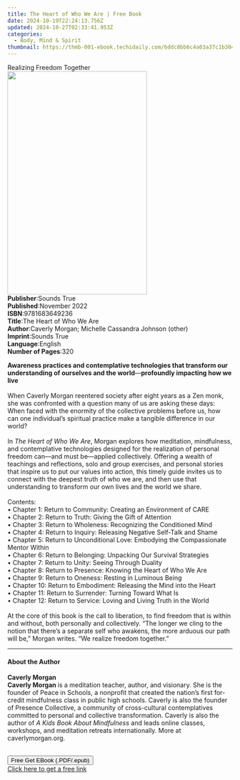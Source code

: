 ```yaml
---
title: The Heart of Who We Are | Free Book
date: 2024-10-19T22:24:13.756Z
updated: 2024-10-27T02:33:41.953Z
categories:
  - Body, Mind & Spirit
thumbnail: https://thmb-001-ebook.techidaily.com/6ddc8bb6c4a03a37c1b304b7de4c5c17403aec019b70b3d593ae8e43d6a9168a.jpg
---
```

<main id="book-container">
  <div class="flex flex-col">
    <div class="book-brief flex-1 py-6 px-4 sm:p-6 md:py-10 md:px-8">
      <!-- brief-->
      <div class="book-brief-main">Realizing Freedom Together</div>
    </div>
    <div
      class="book-meta-info flex-1 grid gap-4 col-start-1 col-end-3 row-start-1 sm:mb-6 sm:grid-cols-4 lg:gap-6 lg:col-start-2 lg:row-end-6 lg:row-span-6 lg:mb-0"
    >
      <div
        class="book-meta-info-left place-content-center mt-4 p-4 text-sm leading-6 col-start-2 col-span-2 dark:text-slate-400"
      >
        <img
          class="w-full h-500 object-cover rounded-lg sm:h-255 sm:col-span-2 lg:col-span-full"
          src="https://img-001-ebook.techidaily.com/64e7b1dd2438debbb0f44e53906a652ae951359c74bd39d6a5f14be90353ddcb.jpg"
          alt=""
          width="312"
          height="500"
        />
      </div>
      <div
        class="book-meta-info-right mt-2 col-start-1 row-start-2 col-span-3 self-center"
      >
        <!-- meta data  -->
        <div class="flex flex-col px-4 md:px-8">
          <div class="flex-1">
            <strong>Publisher</strong>:<span class="px-2">Sounds True</span>
          </div>
          <div class="flex-1">
            <strong>Published</strong>:<span class="px-2">November 2022</span>
          </div>
          <div class="flex-1">
            <strong>ISBN</strong>:<span class="px-2">9781683649236</span>
          </div>
          <div class="flex-1">
            <strong>Title</strong>:<span class="px-2"
              >The Heart of Who We Are</span
            >
          </div>
          <div class="flex-1">
            <strong>Author</strong>:<span class="px-2"
              >Caverly Morgan; Michelle Cassandra Johnson (other)</span
            >
          </div>
          <div class="flex-1">
            <strong>Imprint</strong>:<span class="px-2">Sounds True</span>
          </div>
          <div class="flex-1">
            <strong>Language</strong>:<span class="px-2">English</span>
          </div>
          <div class="flex-1">
            <strong>Number of Pages</strong>:<span class="px-2">320</span>
          </div>
        </div>
      </div>
    </div>
    <div class="book-description flex-1 py-6 px-4 sm:p-6 md:py-10 md:px-8">
      <div class="book-description-main">
        <div accordion-content="" id="description">
          <p>
            <b
              >Awareness practices and contemplative technologies that transform
              our understanding of ourselves and the world</b
            >—<b>profoundly impacting how we live</b><br />&nbsp;<br />When
            Caverly Morgan reentered society after eight years as a Zen monk,
            she was confronted with a question many of us are asking these days:
            When faced with the enormity of the collective problems before us,
            how can one individual’s spiritual practice make a tangible
            difference in our world?<br />&nbsp;<br />In
            <i>The Heart of Who We Are</i>, Morgan explores how meditation,
            mindfulness, and contemplative technologies designed for the
            realization of personal freedom can—and must be—applied
            collectively. Offering a wealth of teachings and reflections, solo
            and group exercises, and personal stories that inspire us to put our
            values into action, this timely guide invites us to connect with the
            deepest truth of who we are, and then use that understanding to
            transform our own lives and the world we share.<br />&nbsp;<br />Contents:<br />•
            Chapter 1: Return to Community: Creating an Environment of CARE<br />•
            Chapter 2: Return to Truth: Giving the Gift of Attention<br />•
            Chapter 3: Return to Wholeness: Recognizing the Conditioned Mind<br />•
            Chapter 4: Return to Inquiry: Releasing Negative Self-Talk and
            Shame<br />• Chapter 5: Return to Unconditional Love: Embodying the
            Compassionate Mentor Within<br />• Chapter 6: Return to Belonging:
            Unpacking Our Survival Strategies<br />• Chapter 7: Return to Unity:
            Seeing Through Duality<br />• Chapter 8: Return to Presence: Knowing
            the Heart of Who We Are<br />• Chapter 9: Return to Oneness: Resting
            in Luminous Being<br />• Chapter 10: Return to Embodiment: Releasing
            the Mind into the Heart<br />• Chapter 11: Return to Surrender:
            Turning Toward What Is<br />• Chapter 12: Return to Service: Loving
            and Living Truth in the World<br />&nbsp;<br />At the core of this
            book is the call to liberation, to find freedom that is within and
            without, both personally and collectively. “The longer we cling to
            the notion that there’s a separate self who awakens, the more
            arduous our path will be,” Morgan writes. “We realize freedom
            together.”
          </p>
        </div>
        <div class="accordion-fader"></div>
      </div>
    </div>
    <div class="book-excerpts flex-1 py-6 px-4 sm:p-6 md:py-10 md:px-8">
      <!-- excerpts-->
      <div class="book-excerpts-main">
        <hr />
        <h4 class="placeholder placeholder-heading">
          <span>About the Author</span>
        </h4>
        <p></p>
        <p>
          <b>Caverly Morgan</b><br /><b>Caverly Morgan </b>is a meditation
          teacher, author, and visionary. She is the founder of Peace in
          Schools, a nonprofit that created the nation’s first for-credit
          mindfulness class in public high schools. Caverly is also the founder
          of Presence Collective, a community of cross-cultural contemplatives
          committed to personal and collective transformation. Caverly is also
          the author of <i>A Kids Book About Mindfulness</i> and leads online
          classes, workshops, and meditation retreats internationally. More at
          caverlymorgan.org.<br />&nbsp;
        </p>
        <p></p>
      </div>
    </div>
    <div
      class="book-about-author flex-1 py-6 px-4 sm:p-6 md:py-10 md:px-8"
    ></div>
    <div class="book-free-get flex-1 py-6 px-4 sm:p-6 md:py-10 md:px-8">
      <button
        id="btn-free-get"
        class="bg-blue-500 hover:bg-blue-700 text-white font-bold py-2 px-4 rounded"
      >
        Free Get EBook (.PDF/.epub)
      </button>
      <div id="countdown-display" class="px-2 text-lg mt-2"></div>
      <a
        id="free-link"
        class="hidden bg-blue-500 hover:bg-blue-700 text-white font-bold py-2 px-4 rounded"
        href="https://www.ebooks.com/en-us/book/210761674/the-heart-of-who-we-are/caverly-morgan/"
        target="_blank"
        >Click here to get a free link</a
      >
    </div>
    <script>
      let countdownTime = 0;
      let countdownInterval = null;
      document
        .getElementById('btn-free-get')
        .addEventListener('click', startCountdown);
      function startCountdown() {
        countdownTime = new Date().getTime() + 60000 * 3;
        countdownInterval = setInterval(updateCountdown, 1000);
        document.getElementById('btn-free-get').disabled = true;
        document
          .getElementById('btn-free-get')
          .classList.add('bg-gray-500', 'cursor-not-allowed');
      }
      function updateCountdown() {
        let currentTime = new Date().getTime();
        let timeLeft = countdownTime - currentTime;
        let secondsLeft = Math.floor(timeLeft / 1000);
        document.getElementById('countdown-display').innerHTML =
          `Remaining time: ${secondsLeft} seconds.`;
        if (secondsLeft <= 0) {
          clearInterval(countdownInterval);
          document.getElementById('btn-free-get').classList.add('hidden');
          document.getElementById('free-link').classList.remove('hidden');
          document.getElementById('countdown-display').innerHTML = '';
        }
      }
    </script>
  </div>
</main>

<ins class="adsbygoogle"
      style="display:block"
      data-ad-client="ca-pub-7571918770474297"
      data-ad-slot="8358498916"
      data-ad-format="auto"
      data-full-width-responsive="true"></ins>
    
